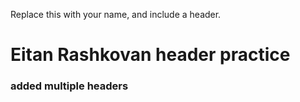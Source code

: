 Replace this with your name, and include a header.
# <h1> Eitan Rashkovan header practice
### <h3> added multiple headers
